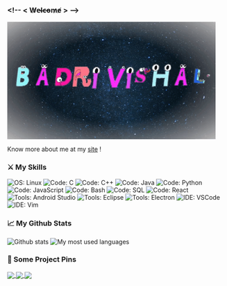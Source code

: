 ### \<!-- < W̸e̵l̴c̶o̵m̷e̸  > -->

<img align="center" src="./giphy.gif" alt="I am Badri" />

Know more about me at my [site](https://rikilg.github.io) !

### ⚔️ My Skills

![OS: Linux](https://img.shields.io/static/v1?label=OS&message=Linux&logo=linux&color=green)
![Code: C](https://img.shields.io/static/v1?label=Code&message=C&logo=c&color=blue)
![Code: C++](https://img.shields.io/static/v1?label=Code&message=C%2B%2B&logo=c%2B%2B&color=blue)
![Code: Java](https://img.shields.io/static/v1?label=Code&message=Java&logo=java&color=blue)
![Code: Python](https://img.shields.io/static/v1?label=Code&message=Python&logo=python&color=blue)
![Code: JavaScript](https://img.shields.io/static/v1?label=Code&message=JavaScript&logo=javascript&color=blue)
![Code: Bash](https://img.shields.io/static/v1?label=Code&message=Bash&logo=gnu-bash&color=blue)
![Code: SQL](https://img.shields.io/static/v1?label=Code&message=SQL&logo=sqlite&color=blue)
![Code: React](https://img.shields.io/static/v1?label=Code&message=React&logo=react&color=blue)
![Tools: Android Studio](https://img.shields.io/static/v1?label=Tools&message=Android%20Studio&logo=android-studio&color=orange)
![Tools: Eclipse](https://img.shields.io/static/v1?label=Tools&message=Eclipse&logo=eclipse&color=orange)
![Tools: Electron](https://img.shields.io/static/v1?label=Tools&message=Electron&logo=electron&color=orange)
![IDE: VSCode](https://img.shields.io/static/v1?label=IDE&message=VSCode&logo=visual-studio-code&color=purple)
![IDE: Vim](https://img.shields.io/static/v1?label=IDE&message=Vim&logo=vim&color=purple)

### 📈 My Github Stats

<img align="center" src="https://github-readme-stats.vercel.app/api?username=kasuba-badri-vishal&theme=gruvbox&count_private=true&show_icons=true" alt="Github stats" />

<img align="center" src="https://github-readme-stats.vercel.app/api/top-langs/?username=kasuba-badri-vishal&theme=gruvbox&hide=tex&langs_count=9&layout=compact" alt="My most used languages" />

### 📌 Some Project Pins

<a href="https://github.com/kasuba-badri-vishal/issue_redressal_system">
  <img align="center" src="https://github-readme-stats.vercel.app/api/pin/?username=kasuba-badri-vishal&repo=issue_redressal_system&title_color=fabd2f&icon_color=fe8019&text_color=8ec07c&bg_color=282828" />
</a>
<a href="https://github.com/kasuba-badri-vishal/Propel">
  <img align="center" src="https://github-readme-stats.vercel.app/api/pin/?username=kasuba-badri-vishal&repo=Propel&title_color=fabd2f&icon_color=fe8019&text_color=8ec07c&bg_color=282828" />
</a>
<a href="https://github.com/kasuba-badri-vishal/AiBot">
  <img align="center" src="https://github-readme-stats.vercel.app/api/pin/?username=kasuba-badri-vishal&repo=AiBot&title_color=fabd2f&icon_color=fe8019&text_color=8ec07c&bg_color=282828" />
</a>
